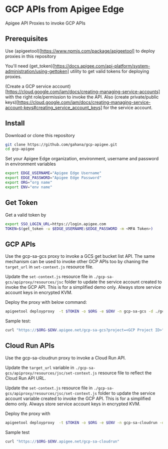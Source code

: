 # GCP APIs from Apigee Edge

Apigee API Proxies to invoke GCP APIs

## Prerequisites
Use (apigeetool)[https://www.npmjs.com/package/apigeetool] to deploy proxies in this repository

You'll need (get_token)[https://docs.apigee.com/api-platform/system-administration/using-gettoken] utility to get valid tokens for deploying proxies.

(Create a GCP service account)[https://cloud.google.com/iam/docs/creating-managing-service-accounts] with the right role/permission to invoke the API. Also (create private/public keys)[https://cloud.google.com/iam/docs/creating-managing-service-account-keys#creating_service_account_keys] for the service account. 

## Install
Download or clone this repository

```bash
git clone https://github.com/gahana/gcp-apigee.git
cd gcp-apigee
```

Set your Apigee Edge organization, environment, username and password in environment variables

```bash
export EDGE_USERNAME="Apigee Edge Username"
export EDGE_PASSWORD="Apigee Edge Password"
export ORG="org name"
export ENV="env name"
```

## Get Token
Get a valid token by

```bash
export SSO_LOGIN_URL=https://login.apigee.com
TOKEN=$(get_token -u $EDGE_USERNAME:$EDGE_PASSWORD -m <MFA Token>)

```

## GCP APIs
Use the gcp-sa-gcs proxy to invoke a GCS get bucket list API. The same mechanism can be used to invoke other GCP APIs too by chaning the `target_url` in `set-context.js` resource file.

Update the `set-context.js` resource file in `./gcp-sa-gcs/apiproxy/resources/jsc` folder to update the service account created to invoke the GCP API. This is for a simplified demo only. Always store service account keys in encrypted KVM.

Deploy the proxy with below command:
```bash
apigeetool deployproxy  -t $TOKEN -o $ORG -e $ENV -n gcp-sa-gcs -d ./gcp-sa-gcs
```

Sample test:
```bash
curl "https://$ORG-$ENV.apigee.net/gcp-sa-gcs?project=<GCP Project ID>"
```

## Cloud Run APIs
Use the gcp-sa-cloudrun proxy to invoke a Cloud Run API.

Update the `target_url` variable in `./gcp-sa-gcs/apiproxy/resources/jsc/set-context.js` resource file to reflect the Cloud Run API URL.

Update the `set-context.js` resource file in `./gcp-sa-gcs/apiproxy/resources/jsc/set-context.js` folder to update the service account variable created to invoke the GCP API. This is for a simplified demo only. Always store service account keys in encrypted KVM.

Deploy the proxy with

```bash
apigeetool deployproxy  -t $TOKEN -o $ORG -e $ENV -n gcp-sa-cloudrun -d ./gcp-sa-cloudrun
```

Sample test
```bash
curl "https://$ORG-$ENV.apigee.net/gcp-sa-cloudrun"
```

